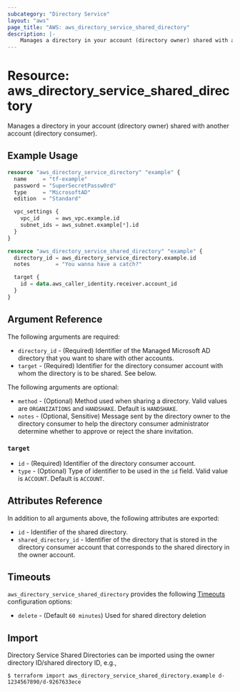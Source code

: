 ```yaml
---
subcategory: "Directory Service"
layout: "aws"
page_title: "AWS: aws_directory_service_shared_directory"
description: |-
    Manages a directory in your account (directory owner) shared with another account (directory consumer).
---
```


# Resource: aws_directory_service_shared_directory

Manages a directory in your account (directory owner) shared with another account (directory consumer).

## Example Usage

```terraform
resource "aws_directory_service_directory" "example" {
  name     = "tf-example"
  password = "SuperSecretPassw0rd"
  type     = "MicrosoftAD"
  edition  = "Standard"

  vpc_settings {
    vpc_id     = aws_vpc.example.id
    subnet_ids = aws_subnet.example[*].id
  }
}

resource "aws_directory_service_shared_directory" "example" {
  directory_id = aws_directory_service_directory.example.id
  notes        = "You wanna have a catch?"

  target {
    id = data.aws_caller_identity.receiver.account_id
  }
}
```

## Argument Reference

The following arguments are required:

* `directory_id` - (Required) Identifier of the Managed Microsoft AD directory that you want to share with other accounts.
* `target` - (Required) Identifier for the directory consumer account with whom the directory is to be shared. See below.

The following arguments are optional:

* `method` - (Optional) Method used when sharing a directory. Valid values are `ORGANIZATIONS` and `HANDSHAKE`. Default is `HANDSHAKE`.
* `notes` - (Optional, Sensitive) Message sent by the directory owner to the directory consumer to help the directory consumer administrator determine whether to approve or reject the share invitation.

### `target`

* `id` - (Required) Identifier of the directory consumer account.
* `type` - (Optional) Type of identifier to be used in the `id` field. Valid value is `ACCOUNT`. Default is `ACCOUNT`.

## Attributes Reference

In addition to all arguments above, the following attributes are exported:

* `id` - Identifier of the shared directory.
* `shared_directory_id` - Identifier of the directory that is stored in the directory consumer account that corresponds to the shared directory in the owner account.

## Timeouts

`aws_directory_service_shared_directory` provides the following [Timeouts](https://developer.hashicorp.com/terraform/language/resources/syntax#operation-timeouts) configuration options:

- `delete` - (Default `60 minutes`) Used for shared directory deletion

## Import

Directory Service Shared Directories can be imported using the owner directory ID/shared directory ID, e.g.,

```
$ terraform import aws_directory_service_shared_directory.example d-1234567890/d-9267633ece
```
